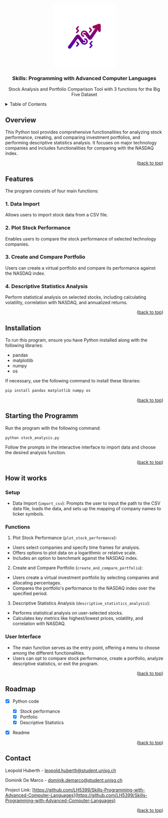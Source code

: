 <a name="readme-top"></a>

<!-- PROJECT LOGO -->
<br />
<div align="center">
  <a href="https://github.com/LH5399/Skills-Programming-with-Advanced-Computer-Languages">
    <img src="logo.png" alt="Logo" width="200" height="200">
  </a>

<h3 align="center">Skills: Programming with Advanced Computer Languages</h3>

  <p align="center">
    Stock Analysis and Portfolio Comparison Tool with 3 functions for the Big Five Dataset
  </p>
</div>

<!-- TABLE OF CONTENTS -->
<details>
  <summary>Table of Contents</summary>
  <ol>
    <li>
      <a href="#Overview">Overview</a>
    </li>
    <li>
      <a href="#Features">Features</a>
    </li>
    <li>
      <a href="#Installation">Installation</a>
    </li>
    <li>
      <a href="#Starting the Programm">Starting the Programm</a>
    </li>
    <li>
      <a href="#How it works">How it works</a>
    </li>
      <ul>
        <li><a href="#Setup">Setup</a></li>
      </ul>
      <ul>
          <li><a href="#Functions">Functions</a></li>
        </ul>
      <ul>
          <li><a href="#User Interface">User Interface</a></li>
        </ul>
    </li>
    <li><a href="#roadmap">Roadmap</a></li>
    <li><a href="#contact">Contact</a></li>
  </ol>
</details>

<!-- ABOUT THE PROJECT -->
## Overview

This Python tool provides comprehensive functionalities for analyzing stock performance, creating, and comparing investment portfolios, and performing descriptive statistics analysis. It focuses on major technology companies and includes functionalities for comparing with the NASDAQ index.


<p align="right">(<a href="#readme-top">back to top</a>)</p>

<!-- GETTING STARTED -->
## Features
The program consists of four main functions:

### 1. Data Import

Allows users to import stock data from a CSV file.

### 2. Plot Stock Performance

Enables users to compare the stock performance of selected technology companies.

### 3. Create and Compare Portfolio

Users can create a virtual portfolio and compare its performance against the NASDAQ index.

### 4. Descriptive Statistics Analysis

Perform statistical analysis on selected stocks, including calculating volatility, correlation with NASDAQ, and annualized returns.

<p align="right">(<a href="#readme-top">back to top</a>)</p>

## Installation
To run this program, ensure you have Python installed along with the following libraries:

* pandas
* matplotlib
* numpy
* os


If necessary, use the following command to install these libraries:

```sh
pip install pandas matplotlib numpy os
```

<p align="right">(<a href="#readme-top">back to top</a>)</p>

## Starting the Programm
Run the program with the following command:

```sh
python stock_analysis.py
```
Follow the prompts in the interactive interface to import data and choose the desired analysis function.

<p align="right">(<a href="#readme-top">back to top</a>)</p>

## How it works

### Setup
* Data Import (`import_csv`): Prompts the user to input the path to the CSV data file, loads the data, and sets up the mapping of company names to ticker symbols.

### Functions
1. Plot Stock Performance (`plot_stock_performance`):

* Users select companies and specify time frames for analysis.
* Offers options to plot data on a logarithmic or relative scale.
* Includes an option to benchmark against the NASDAQ index.

2. Create and Compare Portfolio (`create_and_compare_portfolio`):

* Users create a virtual investment portfolio by selecting companies and allocating percentages.
* Compares the portfolio's performance to the NASDAQ index over the specified period.

3. Descriptive Statistics Analysis (`descriptive_statistics_analysis`):

* Performs statistical analysis on user-selected stocks.
* Calculates key metrics like highest/lowest prices, volatility, and correlation with NASDAQ.
<!-- User Interface -->
### User Interface
* The main function serves as the entry point, offering a menu to choose among the different functionalities.
* Users can opt to compare stock performance, create a portfolio, analyze descriptive statistics, or exit the program.



<p align="right">(<a href="#readme-top">back to top</a>)</p>


<!-- ROADMAP -->
## Roadmap

- [x] Python code
    - [x] Stock performance
    - [x] Portfolio
    - [x] Descriptive Statistics 
- [x] Readme



<p align="right">(<a href="#readme-top">back to top</a>)</p>






<!-- CONTACT -->
## Contact

Leopold Huberth - leopold.huberth@student.unisg.ch

Dominik De Marco - dominik.demarco@student.unisg.ch

Project Link: [https://github.com/LH5399/Skills-Programming-with-Advanced-Computer-Languages](https://github.com/LH5399/Skills-Programming-with-Advanced-Computer-Languages)

<p align="right">(<a href="#readme-top">back to top</a>)</p>









<!-- MARKDOWN LINKS & IMAGES -->
<!-- https://www.markdownguide.org/basic-syntax/#reference-style-links -->
[contributors-shield]: https://img.shields.io/github/contributors/LH5399/Skills-Programming-with-Advanced-Computer-Languages.svg?style=for-the-badge
[contributors-url]: https://github.com/LH5399/Skills-Programming-with-Advanced-Computer-Languages/graphs/contributors
[forks-shield]: https://img.shields.io/github/forks/LH5399/Skills-Programming-with-Advanced-Computer-Languages.svg?style=for-the-badge
[forks-url]: https://github.com/LH5399/Skills-Programming-with-Advanced-Computer-Languages/network/members
[stars-shield]: https://img.shields.io/github/stars/LH5399/Skills-Programming-with-Advanced-Computer-Languages.svg?style=for-the-badge
[stars-url]: https://github.com/LH5399/Skills-Programming-with-Advanced-Computer-Languages/stargazers
[issues-shield]: https://img.shields.io/github/issues/LH5399/Skills-Programming-with-Advanced-Computer-Languages.svg?style=for-the-badge
[issues-url]: https://github.com/LH5399/Skills-Programming-with-Advanced-Computer-Languages/issues
[license-shield]: https://img.shields.io/github/license/LH5399/Skills-Programming-with-Advanced-Computer-Languages.svg?style=for-the-badge
[license-url]: https://github.com/LH5399/Skills-Programming-with-Advanced-Computer-Languages/blob/master/LICENSE.txt
[linkedin-shield1]: https://img.shields.io/badge/-LinkedIn-black.svg?style=for-the-badge&logo=linkedin&colorB=555
[linkedin-url1]: https://www.linkedin.com/in/l-huberth
[linkedin-shield2]: https://img.shields.io/badge/-LinkedIn-black.svg?style=for-the-badge&logo=linkedin&colorB=555
[linkedin-url2]: https://www.linkedin.com/in/dominik-de-marco/
[product-screenshot]: images/screenshot.png

